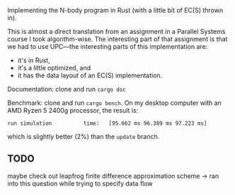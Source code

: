 Implementing the N-body program in Rust (with a little bit of EC(S) thrown in).

This is almost a direct translation from an assignment in a Parallel Systems
course I took algorithm-wise.
The interesting part of that assignment is that we had to use UPC—the
interesting parts of this implementation are:
* it's in Rust,
* it's a little optimized, and
* it has the data layout of an EC(S) implementation.

Documentation: clone and run `cargo doc`

Benchmark: clone and run `cargo bench`. On my desktop computer with an AMD Ryzen 5 2400g processor, the result is:
```
run simulation          time:   [95.662 ms 96.389 ms 97.223 ms]
```
which is slightly better (2%) than the `update` branch.

## TODO
maybe check out leapfrog finite difference approximation scheme
-> ran into this question while trying to specify data flow
